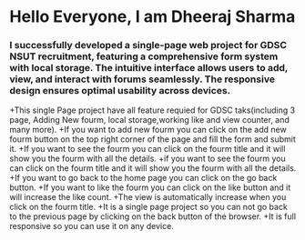 # Hello Everyone, I am Dheeraj Sharma
### I successfully developed a single-page web project for GDSC NSUT recruitment, featuring a comprehensive form system with local storage. The intuitive interface allows users to add, view, and interact with forums seamlessly. The responsive design ensures optimal usability across devices.
+This single Page project have all feature requied for GDSC taks(including 3 page, Adding New fourm, local storage,working like and view counter, and many more).
+If you want to add new fourm you can click on the add new fourm button on the top right corner of the page and fill the form and submit it.
+If you want to see the fourm you can click on the fourm title and it will show you the fourm with all the details.
+if you want to see the fourm you can click on the fourm title and it will show you the fourm with all the details.
+If you want to go back to the home page you can click on the go back button.
+If you want to like the fourm you can click on the like button and it will increase the like count.
+The view is automatically increase when you click on the fourm title.
+It is a single page project so you can not go back to the previous page by clicking on the back button of the browser.
+It is full responsive so you can use it on any device.
